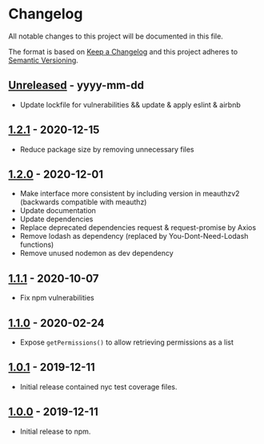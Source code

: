 # Changelog
All notable changes to this project will be documented in this file.

The format is based on [Keep a Changelog](http://keepachangelog.com/)
and this project adheres to [Semantic Versioning](http://semver.org/).

[Unreleased]: https://github.com/digipolisantwerp/authz_module_nodejs/compare/v1.0.0...HEAD
## [Unreleased] - yyyy-mm-dd

- Update lockfile for vulnerabilities && update & apply eslint & airbnb

[1.2.1]: https://github.com/digipolisantwerp/authz_module_nodejs/tree/v1.2.1
## [1.2.1] - 2020-12-15

- Reduce package size by removing unnecessary files

[1.2.0]: https://github.com/digipolisantwerp/authz_module_nodejs/tree/v1.2.0
## [1.2.0] - 2020-12-01

- Make interface more consistent by including version in meauthzv2 (backwards compatible with meauthz)
- Update documentation
- Update dependencies
- Replace deprecated dependencies request & request-promise by Axios
- Remove lodash as dependency (replaced by You-Dont-Need-Lodash functions)
- Remove unused nodemon as dev dependency

[1.1.1]: https://github.com/digipolisantwerp/authz_module_nodejs/tree/v1.1.1
## [1.1.1] - 2020-10-07

- Fix npm vulnerabilities

[1.1.0]: https://github.com/digipolisantwerp/authz_module_nodejs/tree/v1.0.1
## [1.1.0] - 2020-02-24

- Expose `getPermissions()` to allow retrieving permissions as a list

[1.0.1]: https://github.com/digipolisantwerp/authz_module_nodejs/tree/v1.0.1
## [1.0.1] - 2019-12-11

- Initial release contained nyc test coverage files.

[1.0.0]: https://github.com/digipolisantwerp/authz_module_nodejs/tree/v1.0.0
## [1.0.0] - 2019-12-11

- Initial release to npm.
